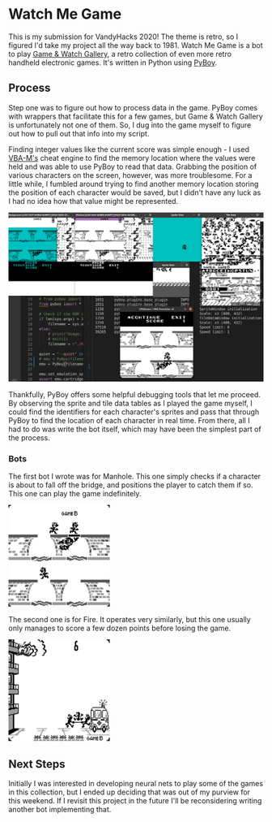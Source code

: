 # Watch Me Game

This is my submission for VandyHacks 2020! The theme is retro, so I figured I'd take my project all the way back to 1981. Watch Me Game is a bot to play [Game & Watch Gallery](https://en.wikipedia.org/wiki/Game_%26_Watch_Gallery), a retro collection of even more retro handheld electronic games. It's written in Python using [PyBoy](https://github.com/Baekalfen/PyBoy).

## Process

Step one was to figure out how to process data in the game. PyBoy comes with wrappers that facilitate this for a few games, but Game & Watch Gallery is unfortunately not one of them. So, I dug into the game myself to figure out how to pull out that info into my script.

Finding integer values like the current score was simple enough - I used [VBA-M's](https://github.com/visualboyadvance-m/visualboyadvance-m) cheat engine to find the memory location where the values were held and was able to use PyBoy to read that data. Grabbing the position of various characters on the screen, however, was more troublesome. For a little while, I fumbled around trying to find another memory location storing the position of each character would be saved, but I didn't have any luck as I had no idea how that value might be represented.

<img src="https://github.com/jedmijares/Watch-Me-Game/blob/main/media/spriteDebugging.png" alt="Debug Interface" width="600"/>

Thankfully, PyBoy offers some helpful debugging tools that let me proceed. By observing the sprite and tile data tables as I played the game myself, I could find the identifiers for each character's sprites and pass that through PyBoy to find the location of each character in real time. From there, all I had to do was write the bot itself, which may have been the simplest part of the process.

### Bots

The first bot I wrote was for Manhole. This one simply checks if a character is about to fall off the bridge, and positions the player to catch them if so. This one can play the game indefinitely.

<img src="https://github.com/jedmijares/Watch-Me-Game/blob/main/media/manhole.gif" width="200" height="200" />

The second one is for Fire. It operates very similarly, but this one usually only manages to score a few dozen points before losing the game.

<img src="https://github.com/jedmijares/Watch-Me-Game/blob/main/media/fire.gif" width="200" height="200" />

## Next Steps

Initially I was interested in developing neural nets to play some of the games in this collection, but I ended up deciding that was out of my purview for this weekend. If I revisit this project in the future I'll be reconsidering writing another bot implementing that.
